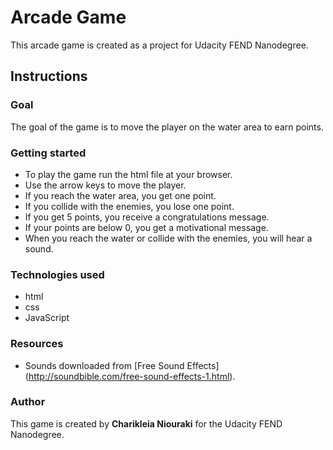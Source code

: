 # Arcade Game

This arcade game is created as a project for Udacity FEND Nanodegree.

## Instructions

### Goal

The goal of the game is to move the player on the water area to earn points.

### Getting started
- To play the game run the html file at your browser.
- Use the arrow keys to move the player.
- If you reach the water area, you get one point.
- If you collide with the enemies, you lose one point.
- If you get 5 points, you receive a congratulations message.
- If your points are below 0, you get a motivational message.
- When you reach the water or collide with the enemies, you will hear a sound.

### Technologies used
- html
- css
- JavaScript

### Resources
- Sounds downloaded from [Free Sound Effects] (http://soundbible.com/free-sound-effects-1.html).

### Author

This game is created by **Charikleia Niouraki** for the Udacity FEND Nanodegree.
